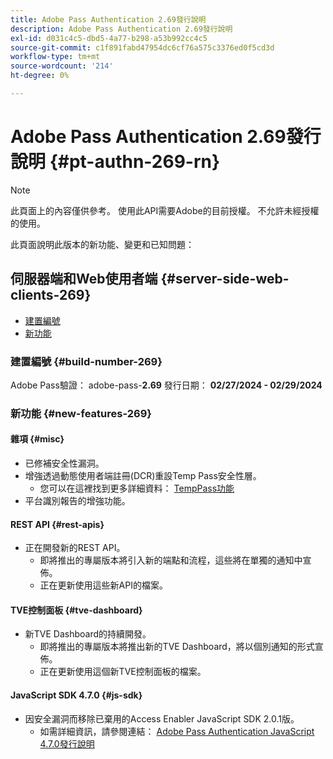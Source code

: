 ```yaml
---
title: Adobe Pass Authentication 2.69發行說明
description: Adobe Pass Authentication 2.69發行說明
exl-id: d031c4c5-dbd5-4a77-b298-a53b992cc4c5
source-git-commit: c1f891fabd47954dc6cf76a575c3376ed0f5cd3d
workflow-type: tm+mt
source-wordcount: '214'
ht-degree: 0%

---
```


# Adobe Pass Authentication 2.69發行說明 {#pt-authn-269-rn}

>[!NOTE]
>
>此頁面上的內容僅供參考。 使用此API需要Adobe的目前授權。 不允許未經授權的使用。

此頁面說明此版本的新功能、變更和已知問題：

## 伺服器端和Web使用者端 {#server-side-web-clients-269}

* [建置編號](#build-number-269)
* [新功能](#new-features-269)

### 建置編號 {#build-number-269}

Adobe Pass驗證： adobe-pass-**2.69**
發行日期： **02/27/2024 - 02/29/2024**

### 新功能 {#new-features-269}

#### 雜項 {#misc}

* 已修補安全性漏洞。
* 增強透過動態使用者端註冊(DCR)重設Temp Pass安全性層。
   * 您可以在這裡找到更多詳細資料： [TempPass功能](../integration-guide-programmers/features-premium/temporary-access/temp-pass-feature.md)
* 平台識別報告的增強功能。

#### REST API {#rest-apis}

* 正在開發新的REST API。
   * 即將推出的專屬版本將引入新的端點和流程，這些將在單獨的通知中宣佈。
   * 正在更新使用這些新API的檔案。

#### TVE控制面板 {#tve-dashboard}

* 新TVE Dashboard的持續開發。
   * 即將推出的專屬版本將推出新的TVE Dashboard，將以個別通知的形式宣佈。
   * 正在更新使用這個新TVE控制面板的檔案。

#### JavaScript SDK 4.7.0 {#js-sdk}

* 因安全漏洞而移除已棄用的Access Enabler JavaScript SDK 2.0.1版。
   * 如需詳細資訊，請參閱連結： [Adobe Pass Authentication JavaScript 4.7.0發行說明](authn-rn-javascript-470.md)
